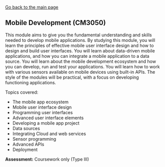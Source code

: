 [Go back to the main page](https://github.com/world-class/REPL)

## Mobile Development (CM3050)

This module aims to give you the fundamental understanding and skills needed to develop mobile
applications. By studying this module, you will learn the principles of effective mobile user interface
design and how to design and build user interfaces. You will learn about data-driven mobile
applications, and how you can integrate a mobile application to a data source. You will learn about
the mobile development ecosystem and how you can develop, run and test your applications. You
will learn how to work with various sensors available on mobile devices using built-in APIs. The style
of the modules will be practical, with a focus on developing functioning applications.

Topics covered:

- The mobile app ecosystem
- Mobile user interface design
- Programming user interfaces
- Advanced user interface elements
- Developing a mobile app project
- Data sources
- Integrating Cloud and web services
- Sensor programming
- Advanced APIs
- Deployment

**Assessment:** Coursework only (Type III)
